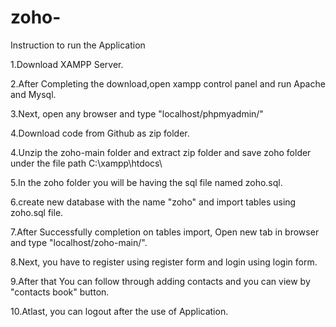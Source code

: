 # zoho-
Instruction to run the Application

1.Download XAMPP Server.

2.After Completing the download,open xampp control panel and run Apache and Mysql.

3.Next, open any browser and type "localhost/phpmyadmin/"

4.Download code from Github as zip folder.

4.Unzip the zoho-main folder and extract zip folder and save zoho folder under the file path C:\xampp\htdocs\

5.In the zoho folder you will be having the sql file named zoho.sql.

6.create new database with the name "zoho" and import tables using zoho.sql file.

7.After Successfully completion on tables import, Open new tab in browser and type "localhost/zoho-main/".

8.Next, you have to register using register form and login using login form.

9.After that You can follow through adding contacts and you can view by "contacts book" button.

10.Atlast, you can logout after the use of Application.  
